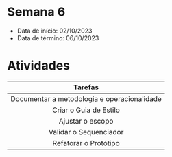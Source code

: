 # Semana 6

- Data de início: 02/10/2023
- Data de término: 06/10/2023

# Atividades

| Tarefas |
|:-:|
|Documentar a metodologia e operacionalidade|
|Criar o Guia de Estilo|
|Ajustar o escopo|
|Validar o Sequenciador|
|Refatorar o Protótipo|